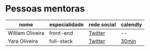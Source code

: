 # Pessoas mentoras


| nome | especialidade | rede social | calendly
| -- | -- | -- |-- |
| William Oliveira | front-end | [Twitter](https://twitter.com/_uillaz) | --
| Yara Oliveira | full-stack| [Twitter](https://twitter.com/yaguioli) | [30min](https://calendly.com/contatoyaoliveira/30min)
